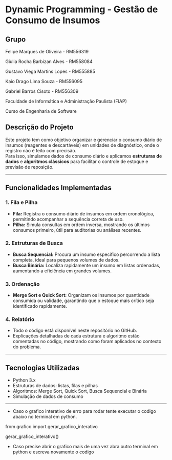 # Dynamic Programming - Gestão de Consumo de Insumos

## Grupo

Felipe Marques de Oliveira - RM556319

Giulia Rocha Barbizan Alves - RM558084

Gustavo Viega Martins Lopes - RM555885

Kaio Drago Lima Souza - RM556095

Gabriel Barros Cisoto - RM556309


Faculdade de Informática e Administração Paulista (FIAP)

Curso de Engenharia de Software

## Descrição do Projeto
Este projeto tem como objetivo organizar e gerenciar o consumo diário de insumos (reagentes e descartáveis) em unidades de diagnóstico, onde o registro não é feito com precisão.  
Para isso, simulamos dados de consumo diário e aplicamos **estruturas de dados** e **algoritmos clássicos** para facilitar o controle de estoque e previsão de reposição.

---

## Funcionalidades Implementadas

### 1. Fila e Pilha
- **Fila:** Registra o consumo diário de insumos em ordem cronológica, permitindo acompanhar a sequência correta de uso.
- **Pilha:** Simula consultas em ordem inversa, mostrando os últimos consumos primeiro, útil para auditorias ou análises recentes.

### 2. Estruturas de Busca
- **Busca Sequencial:** Procura um insumo específico percorrendo a lista completa, ideal para pequenos volumes de dados.
- **Busca Binária:** Localiza rapidamente um insumo em listas ordenadas, aumentando a eficiência em grandes volumes.

### 3. Ordenação
- **Merge Sort e Quick Sort:** Organizam os insumos por quantidade consumida ou validade, garantindo que o estoque mais crítico seja identificado rapidamente.

### 4. Relatório
- Todo o código está disponível neste repositório no GitHub.
- Explicações detalhadas de cada estrutura e algoritmo estão comentadas no código, mostrando como foram aplicados no contexto do problema.

---

## Tecnologias Utilizadas
- Python 3.x
- Estruturas de dados: listas, filas e pilhas
- Algoritmos: Merge Sort, Quick Sort, Busca Sequencial e Binária
- Simulação de dados de consumo

---

- Caso o grafico interativo de erro para rodar tente executar o codigo abaixo no terminal em python.

from grafico import gerar_grafico_interativo

gerar_grafico_interativo()

- Caso precise abrir o grafico mais de uma vez abra outro terminal em python e escreva novamente o codigo
